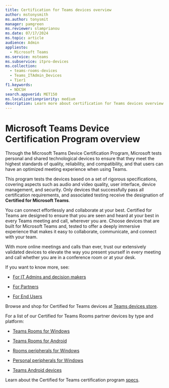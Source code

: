 ```yaml
---
title: Certification for Teams devices overview
author: mstonysmith
ms.author: tonysmit
manager: pamgreen
ms.reviewer: slamprianou
ms.date: 07/17/2024
ms.topic: article
audience: Admin
appliesto: 
  - Microsoft Teams
ms.service: msteams
ms.subservice: itpro-devices
ms.collection: 
  - teams-rooms-devices
  - Teams_ITAdmin_Devices
  - Tier1
f1.keywords: 
  - NOCSH
search.appverid: MET150
ms.localizationpriority: medium
description: Learn more about certification for Teams devices overview.
---
```

# Microsoft Teams Device Certification Program overview

Through the Microsoft Teams Device Certification Program, Microsoft tests personal and shared technological devices to ensure that they meet the highest standards of quality, reliability, and compatibility, and that users can have an optimized meeting experience when using Teams.

This program tests the devices based on a set of rigorous specifications, covering aspects such as audio and video quality, user interface, device management, and security. Only devices that successfully pass all certification requirements, and associated testing receive the designation of **Certified for Microsoft Teams**.

You can connect effortlessly and collaborate at your best. Certified for Teams are designed to ensure that you are seen and heard at your best in every Teams meeting and call, wherever you are. Choose devices that are built for Microsoft Teams and, tested to offer a deeply immersive experience that makes it easy to collaborate, communicate, and connect with your team.

With more online meetings and calls than ever, trust our extensively validated devices to elevate the way you present yourself in every meeting and call whether you are in a conference room or at your desk.

If you want to know more, see:

- [For IT Admins and decision makers](certification-it-admins.md)

- [For Partners](certification-partners.md)
- [For End Users](certification-end-users.md)

Browse and shop for Certified for Teams devices at [Teams devices store](https://www.microsoft.com/microsoft-teams/across-devices).

For a list of our Certified for Teams Rooms partner devices by type and platform:

- [Teams Rooms for Windows](/microsoftteams/rooms/certified-hardware?tabs=Windows&branch=pr-en-us-15156#tabpanel_1_Windows)

- [Teams Rooms for Android](/microsoftteams/rooms/certified-hardware?tabs=Android&branch=pr-en-us-15156#tabpanel_1_Android)

- [Rooms peripherals for Windows](/microsoftteams/rooms/certified-hardware?tabs=Devices&branch=pr-en-us-15156#tabpanel_1_Devices)

- [Personal peripherals for Windows](/microsoftteams/devices/usb-devices)

- [Teams Android devices](/microsoftteams/devices/teams-ip-phones)

Learn about the Certified for Teams certification program [specs](certification-specifications.md).
